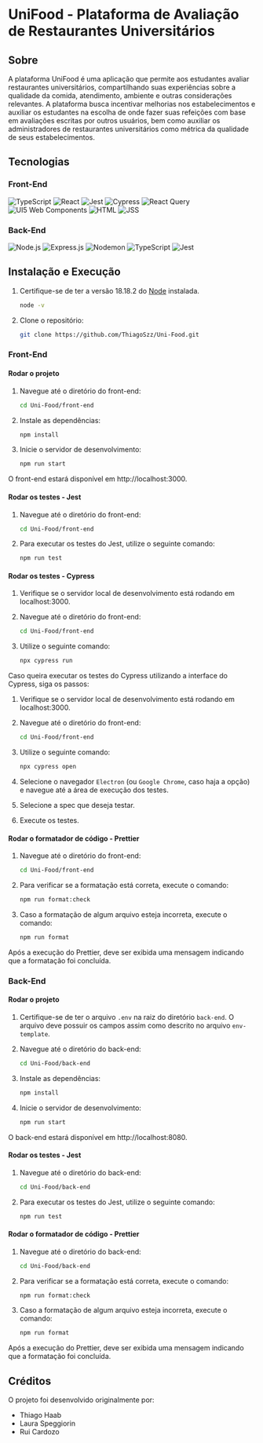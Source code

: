 # UniFood - Plataforma de Avaliação de Restaurantes Universitários

## Sobre
A plataforma UniFood é uma aplicação que permite aos estudantes avaliar restaurantes universitários, compartilhando suas experiências sobre a qualidade da comida, atendimento, ambiente e outras considerações relevantes. A plataforma busca incentivar melhorias nos estabelecimentos e auxiliar os estudantes na escolha de onde fazer suas refeições com base em avaliações escritas por outros usuários, bem como auxiliar os administradores de restaurantes universitários como métrica da qualidade de seus estabelecimentos.

## Tecnologias

### Front-End

![TypeScript](https://img.shields.io/badge/TypeScript-3178C6.svg?style=for-the-badge&logo=TypeScript&logoColor=white)
![React](https://img.shields.io/badge/React-61DAFB.svg?style=for-the-badge&logo=React&logoColor=black)
![Jest](https://img.shields.io/badge/-Jest-C21325?style=for-the-badge&logo=jest&logoColor=white)
![Cypress](https://img.shields.io/badge/-Cypress-17202C?style=for-the-badge&logo=cypress&logoColor=white)
![React Query](https://img.shields.io/badge/React%20Query-FF4154.svg?style=for-the-badge&logo=React-Query&logoColor=white)
![UI5 Web Components](https://img.shields.io/badge/-UI5%20Web%20Components-0C77B6?style=for-the-badge&logo=sap&logoColor=white)
![HTML](https://img.shields.io/badge/-HTML-E34F26?style=for-the-badge&logo=html5&logoColor=white)
![JSS](https://img.shields.io/badge/JSS-F7DF1E.svg?style=for-the-badge&logo=JSS&logoColor=black)

### Back-End

![Node.js](https://img.shields.io/badge/Node.js-339933.svg?style=for-the-badge&logo=Node.js&logoColor=white)
![Express.js](https://img.shields.io/badge/Express.js-000000.svg?style=for-the-badge&logo=Express&logoColor=white)
![Nodemon](https://img.shields.io/badge/Nodemon-76D04B.svg?style=for-the-badge&logo=Nodemon&logoColor=white)
![TypeScript](https://img.shields.io/badge/TypeScript-3178C6.svg?style=for-the-badge&logo=TypeScript&logoColor=white)
![Jest](https://img.shields.io/badge/-Jest-C21325?style=for-the-badge&logo=jest&logoColor=white)


## Instalação e Execução

1. Certifique-se de ter a versão 18.18.2 do [Node](https://nodejs.org/en/about/previous-releases) instalada.

    ```bash
    node -v
    ```

2. Clone o repositório:

    ```bash
    git clone https://github.com/ThiagoSzz/Uni-Food.git
    ```

### Front-End
#### Rodar o projeto

1. Navegue até o diretório do front-end:

    ```bash
    cd Uni-Food/front-end
    ```

2. Instale as dependências:

    ```bash
    npm install
    ```

3. Inicie o servidor de desenvolvimento:

    ```bash
    npm run start
    ```

O front-end estará disponível em http://localhost:3000.

#### Rodar os testes - Jest

1. Navegue até o diretório do front-end:

    ```bash
    cd Uni-Food/front-end
    ```

2. Para executar os testes do Jest, utilize o seguinte comando:

    ```bash
    npm run test
    ```

#### Rodar os testes - Cypress

1. Verifique se o servidor local de desenvolvimento está rodando em localhost:3000.

2. Navegue até o diretório do front-end:

    ```bash
    cd Uni-Food/front-end
    ```

3. Utilize o seguinte comando:

    ```bash
    npx cypress run
    ```

Caso queira executar os testes do Cypress utilizando a interface do Cypress, siga os passos:

1. Verifique se o servidor local de desenvolvimento está rodando em localhost:3000.

2. Navegue até o diretório do front-end:

    ```bash
    cd Uni-Food/front-end
    ```

3. Utilize o seguinte comando:

    ```bash
    npx cypress open
    ```

4. Selecione o navegador `Electron` (ou `Google Chrome`, caso haja a opção) e navegue até a área de execução dos testes.

5. Selecione a spec que deseja testar.

6. Execute os testes.

#### Rodar o formatador de código - Prettier

1. Navegue até o diretório do front-end:

    ```bash
    cd Uni-Food/front-end
    ```
    
2. Para verificar se a formatação está correta, execute o comando:

    ```bash
    npm run format:check
    ```

3. Caso a formatação de algum arquivo esteja incorreta, execute o comando:

    ```bash
    npm run format
    ```

Após a execução do Prettier, deve ser exibida uma mensagem indicando que a formatação foi concluída.

### Back-End
#### Rodar o projeto

1. Certifique-se de ter o arquivo `.env` na raiz do diretório `back-end`. O arquivo deve possuir os campos assim como descrito no arquivo `env-template`.

2. Navegue até o diretório do back-end:

    ```bash
    cd Uni-Food/back-end
    ```

3. Instale as dependências:

    ```bash
    npm install
    ```

4. Inicie o servidor de desenvolvimento:

    ```bash
    npm run start
    ```

O back-end estará disponível em http://localhost:8080.

#### Rodar os testes - Jest

1. Navegue até o diretório do back-end:

    ```bash
    cd Uni-Food/back-end
    ```

2. Para executar os testes do Jest, utilize o seguinte comando:

    ```bash
    npm run test
    ```

#### Rodar o formatador de código - Prettier

1. Navegue até o diretório do back-end:

    ```bash
    cd Uni-Food/back-end
    ```
    
2. Para verificar se a formatação está correta, execute o comando:

    ```bash
    npm run format:check
    ```

3. Caso a formatação de algum arquivo esteja incorreta, execute o comando:

    ```bash
    npm run format
    ```

Após a execução do Prettier, deve ser exibida uma mensagem indicando que a formatação foi concluída.

## Créditos

O projeto foi desenvolvido originalmente por:

- Thiago Haab
- Laura Speggiorin
- Rui Cardozo
